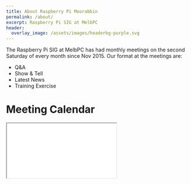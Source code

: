 ```yaml
---
title: About Raspberry Pi Moorabbin
permalink: /about/
excerpt: Raspberry Pi SIG at MelbPC
header:
  overlay_image: /assets/images/headerbg-purple.svg
---
```

The Raspberry Pi SIG at MelbPC has had monthly meetings on the second Saturday of every month since Nov 2015. Our format at the meetings are:

- Q&A
- Show & Tell 
- Latest News
- Training Exercise

# Meeting Calendar

<iframe src="/meeting-calendar.html"></iframe>
